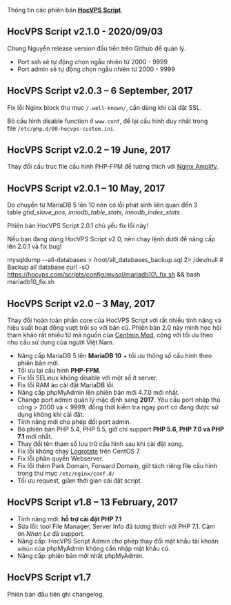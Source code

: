 Thông tin các phiên bản **[HocVPS Script](https://github.com/nguyentranchung/hocvps)**.

## HocVPS Script v2.1.0 - 2020/09/03

Chung Nguyễn release version đầu tiền trên Github để quản lý.

*   Port ssh sẽ tự động chọn ngẫu nhiên từ 2000 - 9999
*   Port admin sẽ tự động chọn ngẫu nhiên từ 2000 - 9999

## HocVPS Script v2.0.3 – 6 September, 2017

Fix lỗi Nginx block thư mục `/.well-known/`, cần dùng khi cài đặt SSL.

Bỏ cấu hình disable function ở `www.conf`, để lại cấu hình duy nhất trong file `/etc/php.d/00-hocvps-custom.ini`.

## HocVPS Script v2.0.2 – 19 June, 2017

Thay đổi cấu trúc file cấu hình PHP-FPM để tương thích với [Nginx Amplify](https://hocvps.com/nginx-amplify/).

## HocVPS Script v2.0.1 – 10 May, 2017

Do chuyển từ MariaDB 5 lên 10 nên có lỗi phát sinh liên quan đến 3 table _gtid\_slave\_pos, innodb\_table\_stats, innodb\_index\_stats_.

Phiên bản HocVPS Script 2.0.1 chủ yếu fix lỗi này!

Nếu bạn đang dùng HocVPS Script v2.0, nên chạy lệnh dưới để nâng cấp lên 2.0.1 và fix bug!

mysqldump --all-databases > /root/all\_databases\_backup.sql 2> /dev/null # Backup all database
curl -sO https://hocvps.com/scripts/config/mysql/mariadb10\_fix.sh && bash mariadb10\_fix.sh

## HocVPS Script v2.0 – 3 May, 2017

Thay đổi hoàn toàn phần core của HocVPS Script với rất nhiều tính năng và hiệu suất hoạt động vượt trội so với bản cũ. Phiên bản 2.0 này mình học hỏi tham khảo rất nhiều từ mã nguồn của [Centmin Mod](http://centminmod.com/), cộng với tối ưu theo nhu cầu sử dụng của người Việt Nam.

*   Nâng cấp MariaDB 5 lên **MariaDB 10** + tối ưu thông số cấu hình theo phiên bản mới.
*   Tối ưu lại cấu hình **PHP-FPM**.
*   Fix lỗi SELinux không disable với một số ít server.
*   Fix lỗi RAM ảo cài đặt MariaDB lỗi.
*   Nâng cấp phpMyAdmin lên phiên bản mới 4.7.0 mới nhất.
*   Change port admin quản lý mặc định sang **2017**. Yêu cầu port nhâp thủ công > 2000 và < 9999, đồng thời kiểm tra ngay port có đang được sử dụng không khi cài đặt.
*   Tính năng mới cho phép đổi port admin.
*   Bỏ phiên bản PHP 5.4, PHP 5.5, giờ chỉ support **PHP 5.6, PHP 7.0 và PHP 7.1** mới nhất.
*   Thay đổi tên tham số lưu trữ cấu hình sau khi cài đặt xong.
*   Fix lỗi không chạy [Logrotate](https://hocvps.com/logrotate/) trên CentOS 7.
*   Fix lỗi phân quyền Webserver.
*   Fix lỗi thêm Park Domain, Forward Domain, giờ tách riêng file cấu hình trong thư mục `/etc/nginx/conf.d/`
*   Tối ưu request, giảm thời gian cài đặt script.

## HocVPS Script v1.8 – 13 February, 2017

*   Tính năng mới: **hỗ trợ cài đặt PHP 7.1**
*   Sửa lỗi: tool File Manager, Server Info đã tương thích với PHP 7.1. Cảm ơn _Nhan Le_ đã support.
*   Nâng cấp: HocVPS Script Admin cho phép thay đổi mật khẩu tài khoản `admin` của phpMyAdmin không cần nhập mật khẩu cũ.
*   Nâng cấp: phiên bản mới nhất phpMyAdmin.

## HocVPS Script v1.7

Phiên bản đầu tiên ghi changelog.
